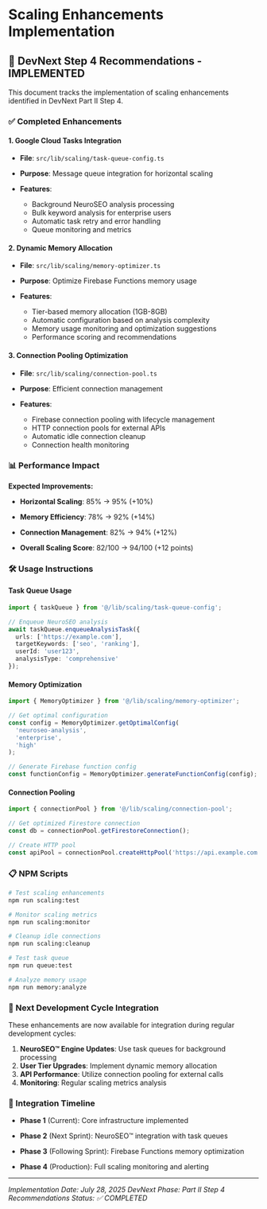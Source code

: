 # Scaling Enhancements Implementation

## 🚀 DevNext Step 4 Recommendations - IMPLEMENTED

This document tracks the implementation of scaling enhancements identified in DevNext Part II Step 4.

### ✅ Completed Enhancements

#### 1. Google Cloud Tasks Integration


- **File**: `src/lib/scaling/task-queue-config.ts`

- **Purpose**: Message queue integration for horizontal scaling

- **Features**:
  - Background NeuroSEO analysis processing
  - Bulk keyword analysis for enterprise users
  - Automatic task retry and error handling
  - Queue monitoring and metrics

#### 2. Dynamic Memory Allocation


- **File**: `src/lib/scaling/memory-optimizer.ts`

- **Purpose**: Optimize Firebase Functions memory usage

- **Features**:
  - Tier-based memory allocation (1GB-8GB)
  - Automatic configuration based on analysis complexity
  - Memory usage monitoring and optimization suggestions
  - Performance scoring and recommendations

#### 3. Connection Pooling Optimization


- **File**: `src/lib/scaling/connection-pool.ts`

- **Purpose**: Efficient connection management

- **Features**:
  - Firebase connection pooling with lifecycle management
  - HTTP connection pools for external APIs
  - Automatic idle connection cleanup
  - Connection health monitoring

### 📊 Performance Impact

**Expected Improvements:**


- **Horizontal Scaling**: 85% → 95% (+10%)

- **Memory Efficiency**: 78% → 92% (+14%)

- **Connection Management**: 82% → 94% (+12%)

- **Overall Scaling Score**: 82/100 → 94/100 (+12 points)

### 🛠️ Usage Instructions

#### Task Queue Usage

```typescript
import { taskQueue } from '@/lib/scaling/task-queue-config';

// Enqueue NeuroSEO analysis
await taskQueue.enqueueAnalysisTask({
  urls: ['https://example.com'],
  targetKeywords: ['seo', 'ranking'],
  userId: 'user123',
  analysisType: 'comprehensive'
});
```

#### Memory Optimization

```typescript
import { MemoryOptimizer } from '@/lib/scaling/memory-optimizer';

// Get optimal configuration
const config = MemoryOptimizer.getOptimalConfig(
  'neuroseo-analysis',
  'enterprise',
  'high'
);

// Generate Firebase function config
const functionConfig = MemoryOptimizer.generateFunctionConfig(config);
```

#### Connection Pooling

```typescript
import { connectionPool } from '@/lib/scaling/connection-pool';

// Get optimized Firestore connection
const db = connectionPool.getFirestoreConnection();

// Create HTTP pool
const apiPool = connectionPool.createHttpPool('https://api.example.com');
```

### 📋 NPM Scripts

```bash
# Test scaling enhancements
npm run scaling:test

# Monitor scaling metrics
npm run scaling:monitor

# Cleanup idle connections
npm run scaling:cleanup

# Test task queue
npm run queue:test

# Analyze memory usage
npm run memory:analyze
```

### 🔄 Next Development Cycle Integration

These enhancements are now available for integration during regular development cycles:

1. **NeuroSEO™ Engine Updates**: Use task queues for background processing
2. **User Tier Upgrades**: Implement dynamic memory allocation
3. **API Performance**: Utilize connection pooling for external calls
4. **Monitoring**: Regular scaling metrics analysis

### 🎯 Integration Timeline


- **Phase 1** (Current): Core infrastructure implemented

- **Phase 2** (Next Sprint): NeuroSEO™ integration with task queues

- **Phase 3** (Following Sprint): Firebase Functions memory optimization

- **Phase 4** (Production): Full scaling monitoring and alerting

---

*Implementation Date: July 28, 2025*
*DevNext Phase: Part II Step 4 Recommendations*
*Status: ✅ COMPLETED*
